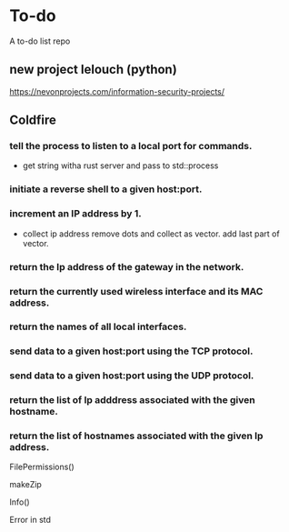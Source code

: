 # To-do
A to-do list repo

## new project lelouch (python)

https://nevonprojects.com/information-security-projects/

## Coldfire

### tell the process to listen to a local port for commands.

  - get string witha rust server and pass to std::process

### initiate a reverse shell to a given host:port.

### increment an IP address by 1.

  - collect ip address remove dots and collect as vector. add last part of vector.

### return the Ip address of the gateway in the network.

### return the currently used wireless interface and its MAC address.

### return the names of all local interfaces.

### send data to a given host:port using the TCP protocol.

### send data to a given host:port using the UDP protocol.

### return the list of Ip adddress associated with the given hostname.

### return the list of hostnames associated with the given Ip address.

FilePermissions()

makeZip

Info()

Error in std
